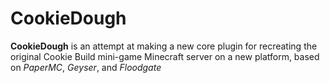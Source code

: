 # CookieDough

**CookieDough** is an attempt at making a new core plugin for recreating the original Cookie Build mini-game Minecraft server on a new platform, based on *PaperMC*, *Geyser*, and *Floodgate*


